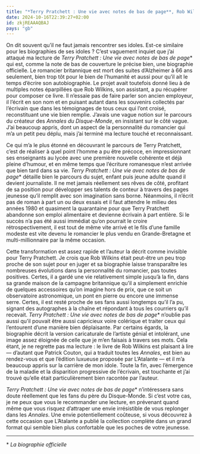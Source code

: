 ```yaml
---
title: "*Terry Pratchett : Une vie avec notes de bas de page**, Rob Wilkins"
date: 2024-10-16T22:39:27+02:00
id: zkjREAAAQBAJ
pays: "gb"
---
```


On dit souvent qu’il ne faut jamais rencontrer ses idoles. Est-ce similaire pour les biographies de ses idoles ? C’est vaguement inquiet que j’ai attaqué ma lecture de *Terry Pratchett : Une vie avec notes de bas de page** qui est, comme la note de bas de couverture le précise bien, une biographie officielle. Le romancier britannique est mort des suites d’Alzheimer à 66 ans seulement, bien trop tôt pour le bien de l’humanité et aussi pour qu’il ait le temps d’écrire son autobiographie. Le projet avait toutefois donné lieu à de multiples notes éparpillées que Rob Wilkins, son assistant, a pu récupérer pour composer ce livre. Il n’essaie pas de faire parler son ancien employeur, il l’écrit en son nom et en puisant autant dans les souvenirs collectés par l’écrivain que dans les témoignages de tous ceux qui l’ont croisé, reconstituant une vie bien remplie. J’avais une vague notion sur le parcours du créateur des *Annales du Disque-Monde*, en insistant sur le côté vague. J’ai beaucoup appris, dont un aspect de la personnalité du romancier qui m’a un petit peu déplu, mais j’ai terminé ma lecture touché et reconnaissant. 

Ce qui m’a le plus étonné en découvrant le parcours de Terry Pratchett, c’est de réaliser à quel point l’homme a pu être précoce, en impressionnant ses enseignants au lycée avec une première nouvelle cohérente et déjà pleine d’humour, et en même temps que l’écriture romanesque n’est arrivée que bien tard dans sa vie. *Terry Pratchett : Une vie avec notes de bas de page** détaille bien le parcours du sujet, enfant puis jeune adulte quand il devient journaliste. Il ne met jamais réellement ses rêves de côté, profitant de sa position pour développer ses talents de conteur à travers des pages jeunesse qu’il remplit avec son imagination sans borne. Néanmoins, il n’écrit pas de roman à part un ou deux essais et il faut attendre le milieu des années 1980 et quasiment la quarantaine pour que Terry Pratchett abandonne son emploi alimentaire et devienne écrivain à part entière. Si le succès n’a pas été aussi immédiat qu’on pourrait le croire rétrospectivement, il est tout de même vite arrivé et le fils d’une famille modeste est vite devenu le romancier le plus vendu en Grande-Bretagne et multi-millionnaire par la même occasion.

Cette transformation est assez rapide et l’auteur la décrit comme invisible pour Terry Pratchett. Je crois que Rob Wilkins était peut-être un peu trop proche de son sujet pour en juger et sa biographie laisse transparaître les nombreuses évolutions dans la personnalité du romancier, pas toutes positives. Certes, il a gardé une vie relativement simple jusqu’à la fin, dans sa grande maison de la campagne britannique qu’il a simplement enrichie de quelques accessoires qu’on imagine hors de prix, que ce soit un observatoire astronomique, un pont en pierre ou encore une immense serre. Certes, il est resté proche de ses fans aussi longtemps qu’il l’a pu, signant des autographes à la chaîne et répondant à tous les courriers qu’il recevait. *Terry Pratchett : Une vie avec notes de bas de page** n’oublie pas aussi qu’il pouvait être aussi capricieux voire colérique et traiter ceux qui l’entourent d’une manière bien déplaisante. Par certains égards, la biographie décrit la version caricaturale de l’artiste génial et intolérant, une image assez éloignée de celle que je m’en faisais à travers ses mots. Cela étant, je ne regrette pas ma lecture : le livre de Rob Wilkins est plaisant à lire — d’autant que Patrick Couton, qui a traduit toutes les *Annales*, est bien au rendez-vous et que l’édition luxueuse proposée par L’Atalante — et il m’a beaucoup appris sur la carrière de mon idole. Toute la fin, avec l’émergence de la maladie et la disparition progressive de l’écrivain, est touchante et j’ai trouvé qu’elle était particulièrement bien racontée par l’auteur.

*Terry Pratchett : Une vie avec notes de bas de page** n’intéressera sans doute réellement que les fans du père du Disque-Monde. Si c’est votre cas, je ne peux que vous le recommander une lecture, en prévenant quand même que vous risquez d’attraper une envie irrésistible de vous replonger dans les *Annales*. Une envie potentiellement coûteuse, si vous découvrez à cette occasion que L’Atalante a publié la collection complète dans un grand format qui semble bien plus confortable que les poches de votre jeunesse. 

<div class="footnotes">
<hr/>

\* *La biographie officielle*
</div>
